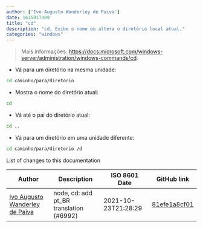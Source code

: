 ```yaml
---
author: ['Ivo Augusto Wanderley de Paiva']
date: 1635017309
title: "cd"
description: "cd, Exibe o nome ou altera o diretório local atual."
categories: "windows"
---
```

> Mais informações: <https://docs.microsoft.com/windows-server/administration/windows-commands/cd>.

- Vá para um diretório na mesma unidade:

```bash
cd caminho/para/diretorio
```

- Mostra o nome do diretório atual:

```bash
cd
```

- Vá até o pai do diretório atual:

```bash
cd ..
```

- Vá para um diretório em uma unidade diferente:

```bash
cd caminho/para/diretorio /d
```
List of changes to this documentation


Author | Description | ISO 8601 Date | GitHub link
------|-----|-----|-----
[Ivo Augusto Wanderley de Paiva](mailto:40743787+ivomastre@users.noreply.github.com) | node, cd: add pt_BR translation (#6992) | 2021-10-23T21:28:29 | [81efe1a8cf01](https://github.com/tldr-pages/tldr/commit/81efe1a8cf0104481ffa96cf77e57f9ca7bca96a)

